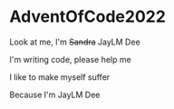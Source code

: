 # AdventOfCode2022

Look at me, I'm ~~Sandra~~ JayLM Dee 

I'm writing code, please help me

I like to make myself suffer 

Because I'm JayLM Dee
